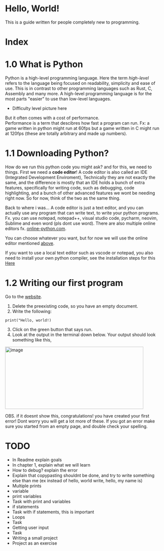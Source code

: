 # Hello, World!
This is a guide written for people completely new to programming. 

# Index


# 1.0 What is Python
Python is a high-level programming language. Here the term *high-level* refers to the language being focused on readability, simplicity and ease of use. This is in contrast to other programming languages such as Rust, C, Assembly and many more.
A high-level programming language is for the most parts "easier" to use than low-level languages. 

- Difficulty level picture here

But it often comes with a cost of performance.\
Performance is a term that descibres how fast a program can run. Fx: a game written in python might run at 60fps but a game written in C might run at 120fps (these are totally arbitrary and made up numbers).

# 1.1 Downloading Python?
How do we run this python code you might ask? and for this, we need to things. First we need a **code editor**! A code editor is also called an IDE (Integrated Development Enviroment), Technically they are not exactly the same, and the difference is mostly that an IDE holds a bunch of extra features, specifically for writing code, such as debugging, code highlighting, and a bunch of other advanced features we wont be needing right now. So for now, think of the two as the same thing.

Back to where i was... A code editor is just a text editor, and you can actually use any program that can write text, to write your python programs. Fx. you can use notepad, notepad++, visual studio code, pycharm, neovim, Sublime and even word (pls dont use word). There are also multiple online editors fx. [online-python.com](https://www.online-python.com/).

You can choose whatever you want, but for now we will use the online editor mentioned [above](https://www.online-python.com/).

If you want to use a local text editor such as vscode or notepad, you also need to install your own python compiler, see the installation steps for this [Here](Installation_guide.md)

# 1.2 Writing our first program
Go to the [website](https://www.online-python.com/). 
1. Delete the preexisting code, so you have an empty document.
2. Write the following:
```
print("Hello, world!)
```
3. Click on the green button that says run.
4. Look at the output in the terminal down below.
Your output should look something like this, 
<img width="450" height="203" alt="image" src="https://github.com/user-attachments/assets/5f531827-7305-448d-93de-cef3891e7f37" />

OBS. if it doesnt show this, congratulations! you have created your first error! Dont worry you will get a lot more of these.
If you got an error make sure you started from an empty page, and double check your spelling.

# TODO
- In Readme explain goals
- In chapter 1, explain what we will learn
- How to debug? explain the error
- Explain that copypasting shouldnt be done, and try to write something else than me (ex instead of hello, world write, hello, my name is)
- Multiple prints
- variable
- print variables
- Task with print and variables
- if statements
- Task with if statements, this is important
- Loops
- Task
- Getting user input
- Task
- Writing a small project
- Project as an exercise
